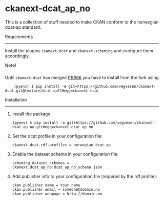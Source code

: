 ckanext-dcat_ap_no
==================
This is a collection of stuff needed to make CKAN conform to the 
norwegian dcat-ap standard.

Requirements
************
Install the plugins `ckanext-dcat` and `ckanext-scheming` and configure them accordingly.

Note!
#####

Until `ckanext-dcat` has merged [PR#66](https://github.com/ckan/ckanext-dcat/pull/66) you have to install from the fork using
    
        (pyenv) $ pip install -e git+https://github.com/vegvesen/ckanext-dcat.git@feature/dcat-ap11#egg=ckanext-dcat

Installation
************

1.  Install the package

        (pyenv) $ pip install -e git+https://github.com/vegvesen/ckanext-dcat_ap_no.git#egg=ckanext-dcat_ap_no

2.  Set the dcat profile in your configuration file:

        ckanext.dcat.rdf.profiles = norwegian_dcat_ap

3.  Enable the dataset schema in your configuration file:

        scheming.dataset_schemas = ckanext.dcat_ap_no:dcat_ap_no_schema.json
        
4.  Add publisher info to your configuration file (required by the rdf profile):
  
        ckan.publisher.name = Your name
        ckan.publisher.email = someone@domain.no
        ckan.publisher.webpage = http://domain.no